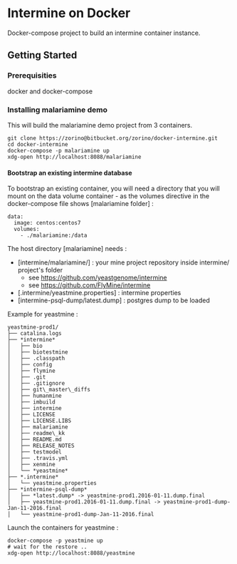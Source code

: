 # Intermine on Docker

Docker-compose project to build an intermine container instance.

## Getting Started

### Prerequisities

docker and docker-compose

### Installing malariamine demo

This will build the malariamine demo project from 3 containers.

```
git clone https://zorino@bitbucket.org/zorino/docker-intermine.git
cd docker-intermine
docker-compose -p malariamine up
xdg-open http://localhost:8088/malariamine
```

#### Bootstrap an existing intermine database

To bootstrap an existing container, you will need a directory that you will mount on the data volume container - as the volumes directive in the docker-compose file shows [malariamine folder] :
```
data:
  image: centos:centos7
  volumes:
    - ./malariamine:/data
```

The host directory [malariamine] needs :

* [intermine/malariamine/] : your mine project repository inside intermine/ project's folder
  * see https://github.com/yeastgenome/intermine
  * see https://github.com/FlyMine/intermine
* [.intermine/yeastmine.properties] : intermine properties
* [intermine-psql-dump/latest.dump] : postgres dump to be loaded


Example for yeastmine :

```
yeastmine-prod1/
├── catalina.logs
├── *intermine*
│   ├── bio
│   ├── biotestmine
│   ├── .classpath
│   ├── config
│   ├── flymine
│   ├── .git
│   ├── .gitignore
│   ├── git\_master\_diffs
│   ├── humanmine
│   ├── imbuild
│   ├── intermine
│   ├── LICENSE
│   ├── LICENSE.LIBS
│   ├── malariamine
│   ├── readme\_kk
│   ├── README.md
│   ├── RELEASE_NOTES
│   ├── testmodel
│   ├── .travis.yml
│   ├── xenmine
│   └── *yeastmine*
├── *.intermine*
│   └── yeastmine.properties
├── *intermine-psql-dump*
│   ├── *latest.dump* -> yeastmine-prod1.2016-01-11.dump.final
│   ├── yeastmine-prod1.2016-01-11.dump.final -> yeastmine-prod1-dump-Jan-11-2016.final
│   └── yeastmine-prod1-dump-Jan-11-2016.final

```


Launch the containers for yeastmine :

```
docker-compose -p yeastmine up
# wait for the restore ..
xdg-open http://localhost:8088/yeastmine
```
